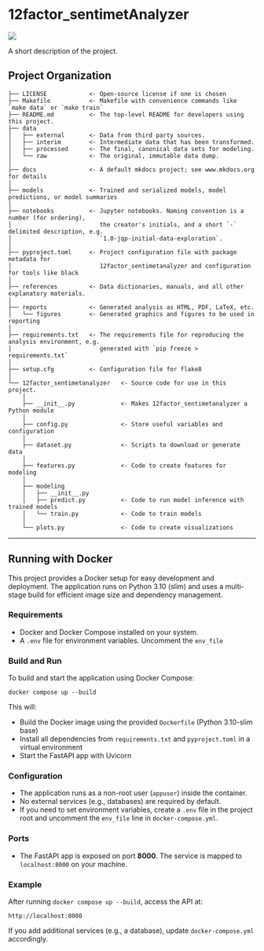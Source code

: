 # 12factor_sentimetAnalyzer

<a target="_blank" href="https://cookiecutter-data-science.drivendata.org/">
    <img src="https://img.shields.io/badge/CCDS-Project%20template-328F97?logo=cookiecutter" />
</a>

A short description of the project.

## Project Organization

```
├── LICENSE            <- Open-source license if one is chosen
├── Makefile           <- Makefile with convenience commands like `make data` or `make train`
├── README.md          <- The top-level README for developers using this project.
├── data
│   ├── external       <- Data from third party sources.
│   ├── interim        <- Intermediate data that has been transformed.
│   ├── processed      <- The final, canonical data sets for modeling.
│   └── raw            <- The original, immutable data dump.
│
├── docs               <- A default mkdocs project; see www.mkdocs.org for details
│
├── models             <- Trained and serialized models, model predictions, or model summaries
│
├── notebooks          <- Jupyter notebooks. Naming convention is a number (for ordering),
│                         the creator's initials, and a short `-` delimited description, e.g.
│                         `1.0-jqp-initial-data-exploration`.
│
├── pyproject.toml     <- Project configuration file with package metadata for
│                         12factor_sentimetanalyzer and configuration for tools like black
│
├── references         <- Data dictionaries, manuals, and all other explanatory materials.
│
├── reports            <- Generated analysis as HTML, PDF, LaTeX, etc.
│   └── figures        <- Generated graphics and figures to be used in reporting
│
├── requirements.txt   <- The requirements file for reproducing the analysis environment, e.g.
│                         generated with `pip freeze > requirements.txt`
│
├── setup.cfg          <- Configuration file for flake8
│
└── 12factor_sentimetanalyzer   <- Source code for use in this project.
    │
    ├── __init__.py             <- Makes 12factor_sentimetanalyzer a Python module
    │
    ├── config.py               <- Store useful variables and configuration
    │
    ├── dataset.py              <- Scripts to download or generate data
    │
    ├── features.py             <- Code to create features for modeling
    │
    ├── modeling
    │   ├── __init__.py
    │   ├── predict.py          <- Code to run model inference with trained models
    │   └── train.py            <- Code to train models
    │
    └── plots.py                <- Code to create visualizations
```

---

## Running with Docker

This project provides a Docker setup for easy development and deployment. The application runs on Python 3.10 (slim) and uses a multi-stage build for efficient image size and dependency management.

### Requirements

- Docker and Docker Compose installed on your system.
- A `.env` file for environment variables. Uncomment the `env_file`

### Build and Run

To build and start the application using Docker Compose:

```
docker compose up --build
```

This will:

- Build the Docker image using the provided `Dockerfile` (Python 3.10-slim base)
- Install all dependencies from `requirements.txt` and `pyproject.toml` in a virtual environment
- Start the FastAPI app with Uvicorn

### Configuration

- The application runs as a non-root user (`appuser`) inside the container.
- No external services (e.g., databases) are required by default.
- If you need to set environment variables, create a `.env` file in the project root and uncomment the `env_file` line in `docker-compose.yml`.

### Ports

- The FastAPI app is exposed on port **8000**. The service is mapped to `localhost:8000` on your machine.

### Example

After running `docker compose up --build`, access the API at:

```
http://localhost:8000
```

If you add additional services (e.g., a database), update `docker-compose.yml` accordingly.
